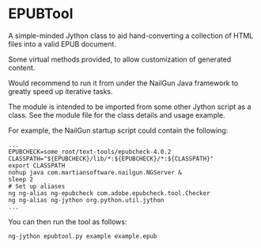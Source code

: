 # EPUBTool

A simple-minded Jython class to aid hand-converting a collection of HTML files
into a valid EPUB document.

Some virtual methods provided, to allow customization of generated content.

Would recommend to run it from under the NailGun Java framework to greatly
speed up iterative tasks.

The module is intended to be imported from some other Jython script as a class.
See the module file for the class details and usage example.

For example, the NailGun startup script could contain the following: 
```
...
EPUBCHECK=some_root/text-tools/epubcheck-4.0.2
CLASSPATH="${EPUBCHECK}/lib/*:${EPUBCHECK}/*:${CLASSPATH}"
export CLASSPATH
nohup java com.martiansoftware.nailgun.NGServer &
sleep 2
# Set up aliases
ng ng-alias ng-epubcheck com.adobe.epubcheck.tool.Checker
ng ng-alias ng-jython org.python.util.jython
...
```

You can then run the tool as follows:
```
ng-jython epubtool.py example example.epub
```

